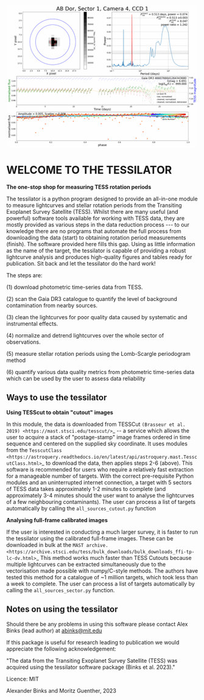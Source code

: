 <p align="center">
  <img src="AB_Dor.gif" width="500" title="AB Doradus TESS periods">
</p>
  
**WELCOME TO THE TESSILATOR**
=============================

**The one-stop shop for measuring TESS rotation periods**

The tessilator is a python program designed to provide an all-in-one module to measure
lightcurves and stellar rotation periods from the Transiting Exoplanet Survey
Satellite (TESS). Whilst there are many useful (and powerful) software tools
available for working with TESS data, they are mostly provided as various steps
in the data reduction process --- to our knowledge there are no programs that
automate the full process from downloading the data (start) to obtaining
rotation period measurements (finish). The software provided here fills this
gap. Using as little information as the name of the target, the tessilator is
capable of providing a robust lightcurve analysis and produces high-quality figures
and tables ready for publication. Sit back and let the tessilator do the hard work!

The steps are:

(1) download photometric time-series data from TESS.

(2) scan the Gaia DR3 catalogue to quantify the level of background
    contamination from nearby sources.

(3) clean the lightcurves for poor quality data caused by systematic and
    instrumental effects.

(4) normalize and detrend lightcurves over the whole sector of observations.

(5) measure stellar rotation periods using the Lomb-Scargle periodogram method

(6) quantify various data quality metrics from photometric time-series data
    which can be used by the user to assess data reliability

Ways to use the tessilator
--------------------------
**Using TESScut to obtain "cutout" images**

In this module, the data is downloaded from TESSCut `(Brasseur et al. 2019) <https://mast.stsci.edu/tesscut/>`_ -- a service which allows the user to acquire a stack of "postage-stamp" image frames ordered in time sequence and centered on the supplied sky coordinate. It uses modules from the `TesscutClass <https://astroquery.readthedocs.io/en/latest/api/astroquery.mast.TesscutClass.html>`_ to download the data, then applies steps 2-6 (above). This software is recommended for users who require a relatively fast extraction for a manageable number of targets. With the correct pre-requisite Python modules and an uninterrupted internet connection, a target with 5 sectors of TESS data takes approximately 1-2 minutes to complete (and approximately 3-4 minutes should the user want to analyse the lightcurves of a few neighbouring contaminants). The user can process a list of targets automatically by calling the ``all_sources_cutout.py`` function

**Analysing full-frame calibrated images**

If the user is interested in conducting a much larger survey, it is faster to run
the tessilator using the calibrated full-frame images. These can be downloaded in
bulk at the `MAST archive. <https://archive.stsci.edu/tess/bulk_downloads/bulk_downloads_ffi-tp-lc-dv.html>`_
This method works much faster than TESS Cutouts because multiple lightcurves can be
extracted simultaneously due to the vectorisation made possible with numpy/C-style
methods. The authors have tested this method for a catalogue of ~1 million targets,
which took less than a week to complete. The user can process a list of targets automatically by calling the ``all_sources_sector.py`` function.

Notes on using the tessilator
-----------------------------
Should there be any problems in using this software please contact Alex Binks
(lead author) at abinks@mit.edu

If this package is useful for research leading to publication we would
appreciate the following acknowledgement:

"The data from the Transiting Exoplanet Survey Satellite (TESS) was acquired
using the tessilator software package (Binks et al. 2023)."

Licence: MIT

Alexander Binks and Moritz Guenther, 2023
